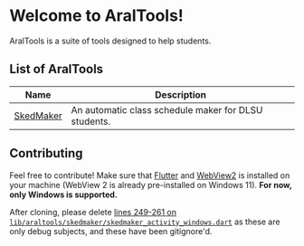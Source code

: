 <!--
 Copyright (C) 2023 Tudlang
 
 This file is part of AralTools.
 
 AralTools is free software: you can redistribute it and/or modify
 it under the terms of the GNU General Public License as published by
 the Free Software Foundation, either version 3 of the License, or
 (at your option) any later version.
 
 AralTools is distributed in the hope that it will be useful,
 but WITHOUT ANY WARRANTY; without even the implied warranty of
 MERCHANTABILITY or FITNESS FOR A PARTICULAR PURPOSE.  See the
 GNU General Public License for more details.
 
 You should have received a copy of the GNU General Public License
 along with AralTools.  If not, see <http://www.gnu.org/licenses/>.
-->

# Welcome to AralTools!
AralTools is a suite of tools designed to help students.

## List of AralTools
| Name | Description
| -- | --
| [SkedMaker](./lib/araltools/skedmaker/) | An automatic class schedule maker for DLSU students.

## Contributing
Feel free to contribute! Make sure that [Flutter](flutter.dev) and [WebView2](https://developer.microsoft.com/en-us/microsoft-edge/webview2/) is installed on your machine (WebView 2 is already pre-installed on Windows 11). **For now, only Windows is supported.**

After cloning, please delete [lines 249-261 on `lib/araltools/skedmaker/skedmaker_activity_windows.dart`](./lib/araltools/skedmaker/skedmaker_activity_windows.dart#L249) as these are only debug subjects, and these have been gitignore'd.
